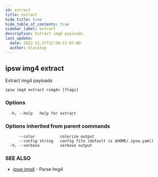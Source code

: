 ```yaml
---
id: extract
title: extract
hide_title: true
hide_table_of_contents: true
sidebar_label: extract
description: Extract img4 payloads
last_update:
  date: 2022-11-27T12:58:11-07:00
  author: blacktop
---
```

## ipsw img4 extract

Extract img4 payloads

```
ipsw img4 extract <img4> [flags]
```

### Options

```
  -h, --help   help for extract
```

### Options inherited from parent commands

```
      --color           colorize output
      --config string   config file (default is $HOME/.ipsw.yaml)
  -V, --verbose         verbose output
```

### SEE ALSO

* [ipsw img4](/docs/cli/ipsw/img4)	 - Parse Img4


